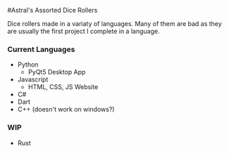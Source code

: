 #Astral's Assorted Dice Rollers

Dice rollers made in a variaty of languages. Many of them are bad as they are usually the first project I complete in a language.

### Current Languages
- Python
   + PyQt5 Desktop App
- Javascript
   + HTML, CSS, JS Website
- C#
- Dart
- C++ (doesn't work on windows?)
### WIP
- Rust
